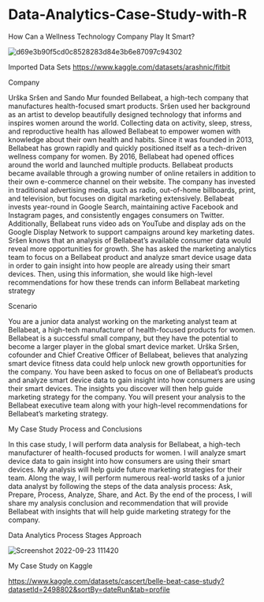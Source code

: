 # Data-Analytics-Case-Study-with-R

How Can a Wellness Technology Company Play It Smart?

![d69e3b90f5cd0c8528283d84e3b6e87097c94302](https://user-images.githubusercontent.com/91084797/192148203-546d8585-bdd1-4ff8-9a2b-42146e3cf700.png)



Imported Data Sets https://www.kaggle.com/datasets/arashnic/fitbit


Company

 Urška Sršen and Sando Mur founded Bellabeat, a high-tech company that manufactures health-focused smart products. Sršen used her background as an artist to develop beautifully designed technology that informs and inspires women around the world. Collecting data on activity, sleep, stress, and reproductive health has allowed Bellabeat to empower women with knowledge about their own health and habits. Since it was founded in 2013, Bellabeat has grown rapidly and quickly positioned itself as a tech-driven wellness company for women. By 2016, Bellabeat had opened offices around the world and launched multiple products. Bellabeat products became available through a growing number of online retailers in addition to their own e-commerce channel on their website. The company has invested in traditional advertising media, such as radio, out-of-home billboards, print, and television, but focuses on digital marketing extensively. Bellabeat invests year-round in Google Search, maintaining active Facebook and Instagram pages, and consistently engages consumers on Twitter. Additionally, Bellabeat runs video ads on YouTube and display ads on the Google Display Network to support campaigns around key marketing dates. Sršen knows that an analysis of Bellabeat’s available consumer data would reveal more opportunities for growth. She has asked the marketing analytics team to focus on a Bellabeat product and analyze smart device usage data in order to gain insight into how people are already using their smart devices. Then, using this information, she would like high-level recommendations for how these trends can inform Bellabeat marketing strategy
 
Scenario

You are a junior data analyst working on the marketing analyst team at Bellabeat, a high-tech manufacturer of health-focused products for women. Bellabeat is a successful small company, but they have the potential to become a larger player in the global smart device market. Urška Sršen, cofounder and Chief Creative Officer of Bellabeat, believes that analyzing smart device fitness data could help unlock new growth opportunities for the company. You have been asked to focus on one of Bellabeat’s products and analyze smart device data to gain insight into how consumers are using their smart devices. The insights you discover will then help guide marketing strategy for the company. You will present your analysis to the Bellabeat executive team along with your high-level recommendations for Bellabeat’s marketing strategy.

My Case Study Process and Conclusions

In this case study, I will perform data analysis for Bellabeat, a high-tech manufacturer of health-focused products for women. I will analyze smart device data to gain insight into how consumers are using their smart devices. My analysis will help guide future marketing strategies for their team. Along the way, I will perform numerous real-world tasks of a junior data analyst by following the steps of the data analysis process: Ask, Prepare, Process, Analyze, Share, and Act.
By the end of the process, I will share my analysis conclusion and recommendation that will provide Bellabeat with insights that will help guide marketing strategy for the company.

Data Analytics Process Stages Approach

![Screenshot 2022-09-23 111420](https://user-images.githubusercontent.com/91084797/192148221-2557e23e-5453-4379-9ef0-4d372abb445a.png)


My Case Study on Kaggle 

https://www.kaggle.com/datasets/cascert/belle-beat-case-study?datasetId=2498802&sortBy=dateRun&tab=profile

















